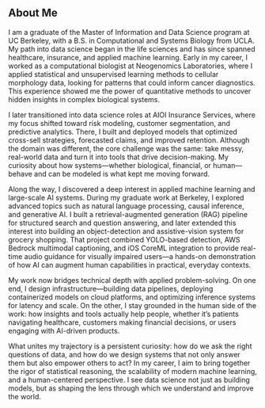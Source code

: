 ## About Me

I am a graduate of the Master of Information and Data Science program at UC Berkeley, with a B.S. in Computational and Systems Biology from UCLA. My path into data science began in the life sciences and has since spanned healthcare, insurance, and applied machine learning. Early in my career, I worked as a computational biologist at Neogenomics Laboratories, where I applied statistical and unsupervised learning methods to cellular morphology data, looking for patterns that could inform cancer diagnostics. This experience showed me the power of quantitative methods to uncover hidden insights in complex biological systems.

I later transitioned into data science roles at AIOI Insurance Services, where my focus shifted toward risk modeling, customer segmentation, and predictive analytics. There, I built and deployed models that optimized cross-sell strategies, forecasted claims, and improved retention. Although the domain was different, the core challenge was the same: take messy, real-world data and turn it into tools that drive decision-making. My curiosity about how systems—whether biological, financial, or human—behave and can be modeled is what kept me moving forward.

Along the way, I discovered a deep interest in applied machine learning and large-scale AI systems. During my graduate work at Berkeley, I explored advanced topics such as natural language processing, causal inference, and generative AI. I built a retrieval-augmented generation (RAG) pipeline for structured search and question answering, and later extended this interest into building an object-detection and assistive-vision system for grocery shopping. That project combined YOLO-based detection, AWS Bedrock multimodal captioning, and iOS CoreML integration to provide real-time audio guidance for visually impaired users—a hands-on demonstration of how AI can augment human capabilities in practical, everyday contexts.

My work now bridges technical depth with applied problem-solving. On one end, I design infrastructure—building data pipelines, deploying containerized models on cloud platforms, and optimizing inference systems for latency and scale. On the other, I stay grounded in the human side of the work: how insights and tools actually help people, whether it’s patients navigating healthcare, customers making financial decisions, or users engaging with AI-driven products.

What unites my trajectory is a persistent curiosity: how do we ask the right questions of data, and how do we design systems that not only answer them but also empower others to act? In my career, I aim to bring together the rigor of statistical reasoning, the scalability of modern machine learning, and a human-centered perspective. I see data science not just as building models, but as shaping the lens through which we understand and improve the world.
